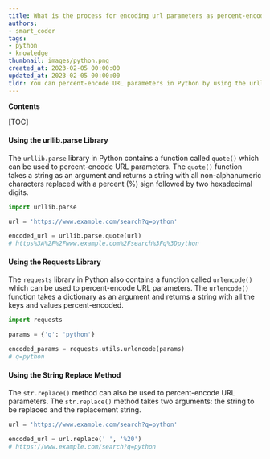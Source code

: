 ```yaml
---
title: What is the process for encoding url parameters as percent-encoded strings in python?
authors:
- smart_coder
tags:
- python
- knowledge
thumbnail: images/python.png
created_at: 2023-02-05 00:00:00
updated_at: 2023-02-05 00:00:00
tldr: You can percent-encode URL parameters in Python by using the urllib.parse.quote() function.
---
```


**Contents**

[TOC]

#### Using the urllib.parse Library

The `urllib.parse` library in Python contains a function called `quote()` which can be used to percent-encode URL parameters. The `quote()` function takes a string as an argument and returns a string with all non-alphanumeric characters replaced with a percent (%) sign followed by two hexadecimal digits.

```python
import urllib.parse

url = 'https://www.example.com/search?q=python'

encoded_url = urllib.parse.quote(url)
# https%3A%2F%2Fwww.example.com%2Fsearch%3Fq%3Dpython
```

#### Using the Requests Library

The `requests` library in Python also contains a function called `urlencode()` which can be used to percent-encode URL parameters. The `urlencode()` function takes a dictionary as an argument and returns a string with all the keys and values percent-encoded.

```python
import requests

params = {'q': 'python'}

encoded_params = requests.utils.urlencode(params)
# q=python
```

#### Using the String Replace Method

The `str.replace()` method can also be used to percent-encode URL parameters. The `str.replace()` method takes two arguments: the string to be replaced and the replacement string.

```python
url = 'https://www.example.com/search?q=python'

encoded_url = url.replace(' ', '%20')
# https://www.example.com/search?q=python
```

